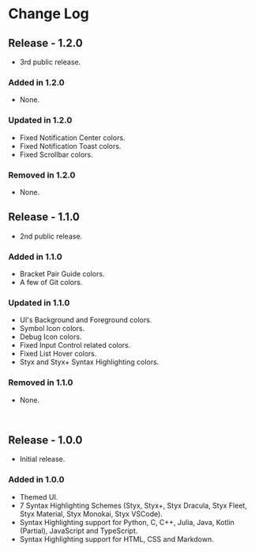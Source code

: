 # Change Log

## Release - 1.2.0

- 3rd public release.

### Added in 1.2.0

- None.

### Updated in 1.2.0

- Fixed Notification Center colors.
- Fixed Notification Toast colors.
- Fixed Scrollbar colors.

### Removed in 1.2.0

- None.

## Release - 1.1.0

- 2nd public release.

### Added in 1.1.0

- Bracket Pair Guide colors.
- A few of Git colors.

### Updated in 1.1.0

- UI's Background and Foreground colors.
- Symbol Icon colors.
- Debug Icon colors.
- Fixed Input Control related colors.
- Fixed List Hover colors.
- Styx and Styx+ Syntax Highlighting colors.

### Removed in 1.1.0

- None.

</br>

## Release - 1.0.0

- Initial release.

### Added in 1.0.0

- Themed UI.
- 7 Syntax Highlighting Schemes (Styx, Styx+, Styx Dracula, Styx Fleet, Styx Material, Styx Monokai, Styx VSCode).
- Syntax Highlighting support for Python, C, C++, Julia, Java, Kotlin (Partial), JavaScript and TypeScript.
- Syntax Highlighting support for HTML, CSS and Markdown.
